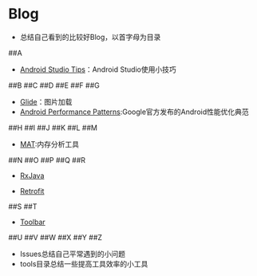 # Blog

* 总结自己看到的比较好Blog，以首字母为目录

##A
  * [Android Studio Tips](https://github.com/sunflower-zyb/Blog/blob/master/A%2FAndroid%20Studio%20Tips.md)：Android Studio使用小技巧
  
##B
##C
##D
##E
##F
##G
  * [Glide](https://github.com/sunflower-zyb/Blog/blob/master/G/Glide.md)：图片加载
  * [Android Performance Patterns](https://github.com/sunflower-zyb/Blog/blob/master/A/Android%20Performance%20Patterns.md):Google官方发布的Android性能优化典范
  
##H
##I
##J
##K
##L
##M
  * [MAT](https://github.com/sunflower-zyb/Blog/blob/master/M/MAT.md):内存分析工具
  
##N
##O
##P
##Q
##R
  * [RxJava](https://github.com/sunflower-zyb/Blog/blob/master/R%2FRxjava.md)

  * [Retrofit](https://github.com/sunflower-zyb/Blog/blob/master/R%2FRetrofit.md)
  
##S
##T
  * [Toolbar](https://github.com/sunflower-zyb/Blog/blob/master/T/Toolbar.md)

##U
##V
##W
##X
##Y
##Z


* Issues总结自己平常遇到的小问题
* tools目录总结一些提高工具效率的小工具
